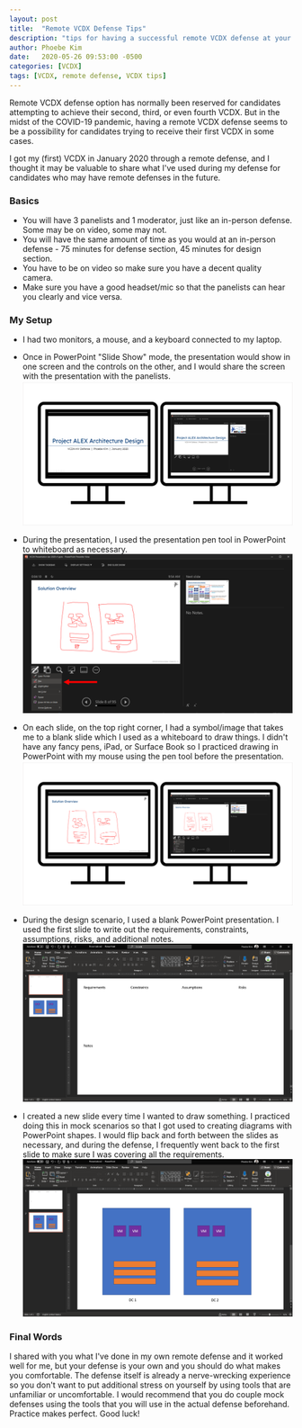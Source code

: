 ```yaml
---
layout: post
title:  "Remote VCDX Defense Tips"
description: "tips for having a successful remote VCDX defense at your home."
author: Phoebe Kim 
date:   2020-05-26 09:53:00 -0500
categories: [VCDX]
tags: [VCDX, remote defense, VCDX tips]
---
```


Remote VCDX defense option has normally been reserved for candidates attempting to achieve their second, third, or even fourth VCDX. But in the midst of the COVID-19 pandemic, having a remote VCDX defense seems to be a possibility for candidates trying to receive their first VCDX in some cases. 

I got my (first) VCDX in January 2020 through a remote defense, and I thought it may be valuable to share what I've used during my defense for candidates who may have remote defenses in the future.  


### Basics
- You will have 3 panelists and 1 moderator, just like an in-person defense. Some may be on video, some may not.
- You will have the same amount of time as you would at an in-person defense - 75 minutes for defense section, 45 minutes for design section.
- You have to be on video so make sure you have a decent quality camera.
- Make sure you have a good headset/mic so that the panelists can hear you clearly and vice versa.


### My Setup
- I had two monitors, a mouse, and a keyboard connected to my laptop.
- Once in PowerPoint "Slide Show" mode, the presentation would show in one screen and the controls on the other, and I would share the screen with the presentation with the panelists.
![setup](/assets/images/vcdx-remote-defense-tips/setup.png)

- During the presentation, I used the presentation pen tool in PowerPoint to whiteboard as necessary.
![presentationpen](/assets/images/vcdx-remote-defense-tips/presentationpen.png)

- On each slide, on the top right corner, I had a symbol/image that takes me to a blank slide which I used as a whiteboard to draw things. I didn't have any fancy pens, iPad, or Surface Book so I practiced drawing in PowerPoint with my mouse using the pen tool before the presentation.
![presentationpendrawing](/assets/images/vcdx-remote-defense-tips/presentationpendrawing.png)

- During the design scenario, I used a blank PowerPoint presentation. I used the first slide to write out the requirements, constraints, assumptions, risks, and additional notes. 
![designscenario](/assets/images/vcdx-remote-defense-tips/designscenario.PNG)

- I created a new slide every time I wanted to draw something. I practiced doing this in mock scenarios so that I got used to creating diagrams with PowerPoint shapes. I would flip back and forth between the slides as necessary, and during the defense, I frequently went back to the first slide to make sure I was covering all the requirements. 
![designscenario2](/assets/images/vcdx-remote-defense-tips/designscenario2.PNG)


### Final Words
I shared with you what I've done in my own remote defense and it worked well for me, but your defense is your own and you should do what makes you comfortable. The defense itself is already a nerve-wrecking experience so you don't want to put additional stress on yourself by using tools that are unfamiliar or uncomfortable. I would recommend that you do couple mock defenses using the tools that you will use in the actual defense beforehand. Practice makes perfect. Good luck!
